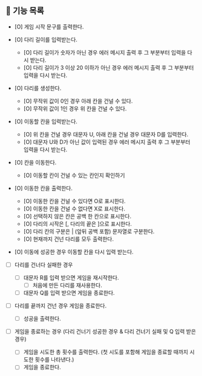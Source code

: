 ## 🔑 기능 목록

- [O] 게임 시작 문구를 출력한다.

- [O] 다리 길이를 입력받는다.

  - [O] 다리 길이가 숫자가 아닌 경우 에러 메시지 출력 후 그 부분부터 입력을 다시 받는다.
  - [O] 다리 길이가 3 이상 20 이하가 아닌 경우 에러 메시지 출력 후 그 부분부터 입력을 다시 받는다.

- [O] 다리를 생성한다.

  - [O] 무작위 값이 0인 경우 아래 칸을 건널 수 있다.
  - [O] 무작위 값이 1인 경우 위 칸을 건널 수 있다.

- [O] 이동할 칸을 입력받는다.

  - [O] 위 칸을 건널 경우 대문자 U, 아래 칸을 건널 경우 대문자 D를 입력한다.
  - [O] 대문자 U와 D가 아닌 값이 입력된 경우 에러 메시지 출력 후 그 부분부터 입력을 다시 받는다.

- [O] 칸을 이동한다.

  - [O] 이동할 칸이 건널 수 있는 칸인지 확인하기

- [O] 이동한 칸을 출력한다.

  - [O] 이동한 칸을 건널 수 있다면 O로 표시한다.
  - [O] 이동한 칸을 건널 수 없다면 X로 표시한다.
  - [O] 선택하지 않은 칸은 공백 한 칸으로 표시한다.
  - [O] 다리의 시작은 [, 다리의 끝은 ]으로 표시한다.
  - [O] 다리 칸의 구분은 | (앞뒤 공백 포함) 문자열로 구분한다.
  - [O] 현재까지 건넌 다리를 모두 출력한다.

- [O] 이동에 성공한 경우 이동할 칸을 다시 입력 받는다.

- [ ] 다리를 건너다 실패한 경우

  - [ ] 대문자 R를 입력 받으면 게임을 재시작한다.
    - [ ] 처음에 만든 다리를 재사용한다.
  - [ ] 대문자 Q를 입력 받으면 게임을 종료한다.

- [ ] 다리를 끝까지 건넌 경우 게임을 종료한다.

  - [ ] 성공을 출력한다.

- [ ] 게임을 종료하는 경우 (다리 건너기 성공한 경우 & 다리 건너기 실패 및 Q 입력 받은 경우)
  - [ ] 게임을 시도한 총 횟수를 출력한다. (첫 시도를 포함해 게임을 종료할 때까지 시도한 횟수를 나타낸다.)
  - [ ] 게임을 종료한다.
